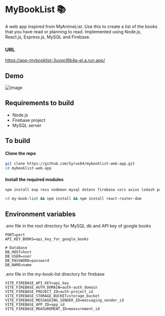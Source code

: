 ﻿# MyBookList 📚
A web app inspired from MyAnimeList. Use this to create a list of the books that you have read or planning to read.
Implemented using Node.js, React.js, Express.js, MySQL and Firebase. 
### URL
https://app-mybooklist-3uvqcl6b4a-el.a.run.app/

## Demo
![image](https://github.com/Syrux64/mybooklist-web-app/assets/118998822/a988c071-9fd5-421d-a17c-ab0a6de9fdbf)

## Requirements to build
- Node.js
- Firebase project
- MySQL server

## To build
#### Clone the repo
```bash
git clone https://github.com/Syrux64/mybooklist-web-app.git
cd mybooklist-web-app
```
#### Install the required modules
```bash
npm install exp	ress nodemon mysql dotenv firebase cors axios lodash path

cd my-book-list && npm install && npm install react-router-dom
```
## Environment variables
.env file in the root directory for MySQL db and API key of google books
```env
PORT=port
API_KEY_BOOKS=api_key_for_google_books

# Database
DB_HOST=host
DB_USER=user
DB_PASSWORD=password
DB_NAME=name
```
.env file in the my-book-list directory for firebase
```env
VITE_FIREBASE_API_KEY=api_key
VITE_FIREBASE_AUTH_DOMAIN=auth-auth_domain
VITE_FIREBASE_PROJECT_ID=auth-project_id
VITE_FIREBASE_STORAGE_BUCKET=storage_bucket
VITE_FIREBASE_MESSAGEING_SENDER_ID=messaging_sender_id
VITE_FIREBASE_APP_ID=app_id
VITE_FIREBASE_MEASUREMENT_ID=measurement_id
```

